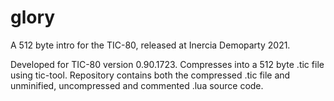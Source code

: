 # glory
A 512 byte intro for the TIC-80, released at Inercia Demoparty 2021.

Developed for TIC-80 version 0.90.1723. Compresses into a 512 byte .tic file using tic-tool. Repository contains both the compressed .tic file and unminified, uncompressed and commented .lua source code.

